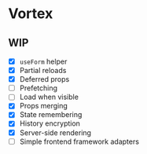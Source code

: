 # Vortex

## WIP
- [x] `useForm` helper
- [x] Partial reloads
- [x] Deferred props
- [ ] Prefetching
- [ ] Load when visible
- [x] Props merging
- [x] State remembering
- [x] History encryption
- [x] Server-side rendering
- [ ] Simple frontend framework adapters